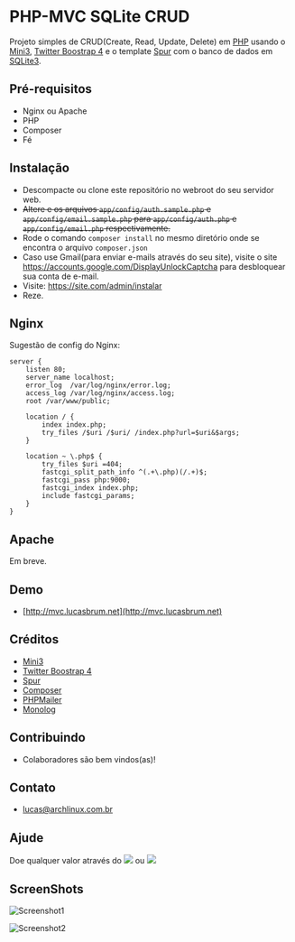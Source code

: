 # PHP-MVC SQLite CRUD

Projeto simples de CRUD(Create, Read, Update, Delete) em [PHP](https://php.net) usando o [Mini3](https://github.com/panique/mini3), [Twitter Boostrap 4](https://getbootstrap.com) e o template [Spur](https://hackerthemes.com/bootstrap-templates/spur/) com o banco de dados em [SQLite3](https://www.sqlite.org).

## Pré-requisitos

- Nginx ou Apache
- PHP
- Composer
- Fé

## Instalação

- Descompacte ou clone este repositório no webroot do seu servidor web.
- ~~Altere e os arquivos `app/config/auth.sample.php` e `app/config/email.sample.php` para `app/config/auth.php` e `app/config/email.php` respectivamente.~~
- Rode o comando `composer install` no mesmo diretório onde se encontra o arquivo `composer.json`
- Caso use Gmail(para enviar e-mails através do seu site), visite o site https://accounts.google.com/DisplayUnlockCaptcha para desbloquear sua conta de e-mail.
- Visite: https://site.com/admin/instalar
- Reze.

## Nginx

Sugestão de config do Nginx:

```
server {
    listen 80;
    server_name localhost;
    error_log  /var/log/nginx/error.log;
    access_log /var/log/nginx/access.log;
    root /var/www/public;

    location / {
    	index index.php;
        try_files /$uri /$uri/ /index.php?url=$uri&$args;
    }

    location ~ \.php$ {
        try_files $uri =404;
        fastcgi_split_path_info ^(.+\.php)(/.+)$;
        fastcgi_pass php:9000;
        fastcgi_index index.php;
        include fastcgi_params;
    }
}
```

## Apache

Em breve.

## Demo

- [http://mvc.lucasbrum.net](http://mvc.lucasbrum.net)

## Créditos

- [Mini3](https://github.com/panique/mini3)
- [Twitter Boostrap 4](https://getbootstrap.com)
- [Spur](https://hackerthemes.com/bootstrap-templates/spur/)
- [Composer](https://getcomposer.org)
- [PHPMailer](https://packagist.org/packages/phpmailer/phpmailer)
- [Monolog](https://packagist.org/packages/monolog/monolog)

## Contribuindo

- Colaboradores são bem vindos(as)!

## Contato

- lucas@archlinux.com.br

## Ajude

Doe qualquer valor através do <a href="https://pag.ae/bfxkQW"><img src="https://img.shields.io/badge/pagseguro-green"></a> ou <a href="https://www.paypal.com/cgi-bin/webscr?cmd=_s-xclick&hosted_button_id=DWHJL387XNW96&source=url"><img src="https://img.shields.io/badge/paypal-blue"></a>

## ScreenShots

![Screenshot1][screenshot1] 

![Screenshot2][screenshot2]

[screenshot1]: https://github.com/sistematico/php-mvc/raw/master/mvc1.png "ScreenShot #1"
[screenshot2]: https://github.com/sistematico/php-mvc/raw/master/mvc2.png "ScreenShot #2"